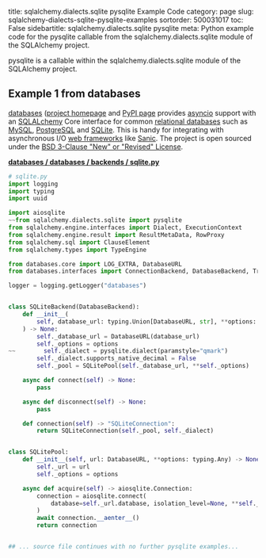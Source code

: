 title: sqlalchemy.dialects.sqlite pysqlite Example Code
category: page
slug: sqlalchemy-dialects-sqlite-pysqlite-examples
sortorder: 500031017
toc: False
sidebartitle: sqlalchemy.dialects.sqlite pysqlite
meta: Python example code for the pysqlite callable from the sqlalchemy.dialects.sqlite module of the SQLAlchemy project.


pysqlite is a callable within the sqlalchemy.dialects.sqlite module of the SQLAlchemy project.


## Example 1 from databases
[databases](https://github.com/encode/databases)
([project homepage](https://www.encode.io/databases/)
and
[PyPI page](https://pypi.org/project/databases/) provides
[asyncio](https://docs.python.org/3/library/asyncio.html) support
with an [SQLALchemy](/sqlalchemy.html) Core interface for common
[relational databases](/databases.html) such as [MySQL](/mysql.html),
[PostgreSQL](/postgresql.html) and [SQLite](/sqlite.html). This is
handy for integrating with asynchronous I/O
[web frameworks](/web-frameworks.html) like [Sanic](/sanic.html).
The project is open sourced under the
[BSD 3-Clause "New" or "Revised" License](https://github.com/encode/databases/blob/master/LICENSE.md).

[**databases / databases / backends / sqlite.py**](https://github.com/encode/databases/blob/master/databases/backends/sqlite.py)

```python
# sqlite.py
import logging
import typing
import uuid

import aiosqlite
~~from sqlalchemy.dialects.sqlite import pysqlite
from sqlalchemy.engine.interfaces import Dialect, ExecutionContext
from sqlalchemy.engine.result import ResultMetaData, RowProxy
from sqlalchemy.sql import ClauseElement
from sqlalchemy.types import TypeEngine

from databases.core import LOG_EXTRA, DatabaseURL
from databases.interfaces import ConnectionBackend, DatabaseBackend, TransactionBackend

logger = logging.getLogger("databases")


class SQLiteBackend(DatabaseBackend):
    def __init__(
        self, database_url: typing.Union[DatabaseURL, str], **options: typing.Any
    ) -> None:
        self._database_url = DatabaseURL(database_url)
        self._options = options
~~        self._dialect = pysqlite.dialect(paramstyle="qmark")
        self._dialect.supports_native_decimal = False
        self._pool = SQLitePool(self._database_url, **self._options)

    async def connect(self) -> None:
        pass

    async def disconnect(self) -> None:
        pass

    def connection(self) -> "SQLiteConnection":
        return SQLiteConnection(self._pool, self._dialect)


class SQLitePool:
    def __init__(self, url: DatabaseURL, **options: typing.Any) -> None:
        self._url = url
        self._options = options

    async def acquire(self) -> aiosqlite.Connection:
        connection = aiosqlite.connect(
            database=self._url.database, isolation_level=None, **self._options
        )
        await connection.__aenter__()
        return connection


## ... source file continues with no further pysqlite examples...

```

